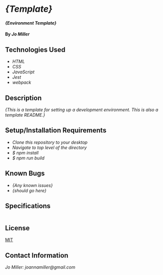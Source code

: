 # _{Template}_

#### _{Environment Template}_

#### By _**Jo Miller**_

## Technologies Used

* _HTML_
* _CSS_
* _JavaScript_
* _Jest_
* _webpack_

## Description

_{This is a template for setting up a development environment.  This is also a template README.}_

## Setup/Installation Requirements

* _Clone this repository to your desktop_
* _Navigate to top level of the directory_
* _$ npm install_
* _$ npm run build_

## Known Bugs

* _{Any known issues}_
* _{should go here}_

## Specifications
```
```

## License

[MIT](LICENSE.txt)

## Contact Information

_Jo Miller: joannamiller@gmail.com_

